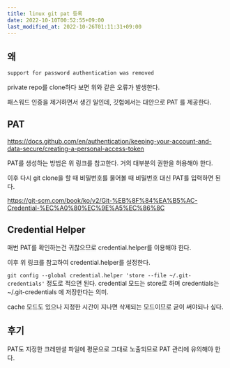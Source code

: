 ```yaml
---
title: linux git pat 등록
date: 2022-10-10T00:52:55+09:00
last_modified_at: 2022-10-26T01:11:31+09:00
---
```


## 왜

```bash
support for password authentication was removed 
```

private repo를 clone하다 보면 위와 같은 오류가 발생한다.

패스워드 인증을 제거하면서 생긴 일인데, 깃헙에서는 대안으로 PAT 를 제공한다.

## PAT

https://docs.github.com/en/authentication/keeping-your-account-and-data-secure/creating-a-personal-access-token

PAT를 생성하는 방법은 위 링크를 참고한다. 거의 대부분의 권한을 허용해야 한다.

이후 다시 git clone을 할 때 비밀번호를 물어볼 때 비밀번호 대신 PAT를 입력하면 된다.

https://git-scm.com/book/ko/v2/Git-%EB%8F%84%EA%B5%AC-Credential-%EC%A0%80%EC%9E%A5%EC%86%8C

## Credential Helper

매번 PAT를 확인하는건 귀찮으므로 credential.helper를 이용해야 한다.

이후 위 링크를 참고하여 credential.helper를 설정한다.

`git config --global credential.helper 'store --file ~/.git-credentials'` 정도로 적으면 된다. credential 모드는 store로 하며 credentials는 \~/.git-credentials 에 저장한다는 의미.

cache 모드도 있으나 지정한 시간이 지나면 삭제되는 모드이므로 굳이 써야되나 싶다.

## 후기

PAT도 지정한 크레덴셜 파일에 평문으로 그대로 노출되므로 PAT 관리에 유의해야 한다.